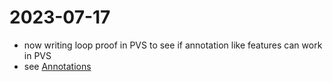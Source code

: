 2023-07-17
==========
- now writing loop proof in PVS to see if annotation like features can work in PVS
- see [Annotations](https://github.com/n-crespo/NASA-2023/blob/master/pages/Annotations.md)
